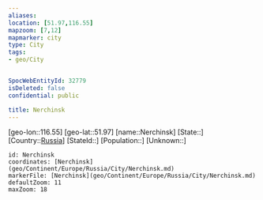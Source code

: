 ```yaml
---
aliases: 
location: [51.97,116.55]
mapzoom: [7,12] 
mapmarker: city 
type: City
tags:
- geo/City


SpocWebEntityId: 32779
isDeleted: false
confidential: public

title: Nerchinsk
---
```

[geo-lon::116.55]
[geo-lat::51.97]
[name::Nerchinsk]
[State::]
[Country::[Russia](geo/Continent/Europe/Russia.md)]
[StateId::]
[Population::]
[Unknown::]


```leaflet
id: Nerchinsk
coordinates: [Nerchinsk](geo/Continent/Europe/Russia/City/Nerchinsk.md)
markerFile: [Nerchinsk](geo/Continent/Europe/Russia/City/Nerchinsk.md)
defaultZoom: 11 
maxZoom: 18
```


